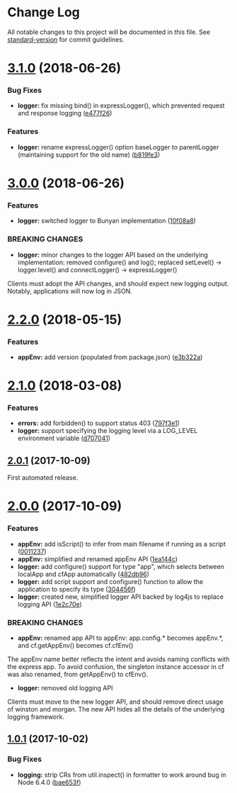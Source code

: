# Change Log

All notable changes to this project will be documented in this file. See [standard-version](https://github.com/conventional-changelog/standard-version) for commit guidelines.

<a name="3.1.0"></a>
# [3.1.0](https://github.com/ibm-garage/node-garage-utils/compare/v3.0.0...v3.1.0) (2018-06-26)


### Bug Fixes

* **logger:** fix missing bind() in expressLogger(), which prevented request and response logging ([e477f26](https://github.com/ibm-garage/node-garage-utils/commit/e477f26))


### Features

* **logger:** rename expressLogger() option baseLogger to parentLogger (maintaining support for the old name) ([b819fe3](https://github.com/ibm-garage/node-garage-utils/commit/b819fe3))



<a name="3.0.0"></a>
# [3.0.0](https://github.com/ibm-garage/node-garage-utils/compare/v2.2.0...v3.0.0) (2018-06-26)


### Features

* **logger:** switched logger to Bunyan implementation ([10f08a8](https://github.com/ibm-garage/node-garage-utils/commit/10f08a8))


### BREAKING CHANGES

* **logger:** minor changes to the logger API based on the underlying implementation: removed configure() and log(); replaced setLevel() -> logger.level() and connectLogger() -> expressLogger()

Clients must adopt the API changes, and should expect new logging output. Notably, applications will now log in JSON.



<a name="2.2.0"></a>
# [2.2.0](https://github.com/ibm-garage/node-garage-utils/compare/v2.1.0...v2.2.0) (2018-05-15)


### Features

* **appEnv:** add version (populated from package.json) ([e3b322a](https://github.com/ibm-garage/node-garage-utils/commit/e3b322a))



<a name="2.1.0"></a>
# [2.1.0](https://github.com/ibm-garage/node-garage-utils/compare/v2.0.1...v2.1.0) (2018-03-08)


### Features

* **errors:** add forbidden() to support status 403 ([797f3e1](https://github.com/ibm-garage/node-garage-utils/commit/797f3e1))
* **logger:** support specifying the logging level via a LOG_LEVEL environment variable ([d707041](https://github.com/ibm-garage/node-garage-utils/commit/d707041))



<a name="2.0.1"></a>
## [2.0.1](https://github.com/ibm-garage/node-garage-utils/compare/v2.0.0...v2.0.1) (2017-10-09)


First automated release.


<a name="2.0.0"></a>
# [2.0.0](https://github.com/ibm-garage/node-garage-utils/compare/v1.0.1...v2.0.0) (2017-10-09)


### Features

* **appEnv:** add isScript() to infer from main filename if running as a script ([0011237](https://github.com/ibm-garage/node-garage-utils/commit/0011237))
* **appEnv:** simplified and renamed appEnv API ([1ea144c](https://github.com/ibm-garage/node-garage-utils/commit/1ea144c))
* **logger:** add configure() support for type "app", which selects between localApp and cfApp automatically ([482db96](https://github.com/ibm-garage/node-garage-utils/commit/482db96))
* **logger:** add script support and configure() function to allow the application to specify its type ([304456f](https://github.com/ibm-garage/node-garage-utils/commit/304456f))
* **logger:** created new, simplified logger API backed by log4js to replace logging API ([1e2c70e](https://github.com/ibm-garage/node-garage-utils/commit/1e2c70e))


### BREAKING CHANGES

* **appEnv:** renamed app API to appEnv: app.config.* becomes appEnv.*, and cf.getAppEnv() becomes cf.cfEnv()

The appEnv name better reflects the intent and avoids naming conflicts with the express app. To avoid confusion, the singleton instance accessor in cf was also renamed, from getAppEnv() to cfEnv().
* **logger:** removed old logging API

Clients must move to the new logger API, and should remove direct usage of winston and morgan. The new API hides all the details of the underlying logging framework.


<a name="1.0.1"></a>
## [1.0.1](https://github.com/ibm-garage/node-garage-utils/compare/v1.0.0...v1.0.1) (2017-10-02)


### Bug Fixes

* **logging:** strip CRs from util.inspect() in formatter to work around bug in Node 6.4.0 ([bae653f](https://github.com/ibm-garage/node-garage-utils/commit/bae653f))

